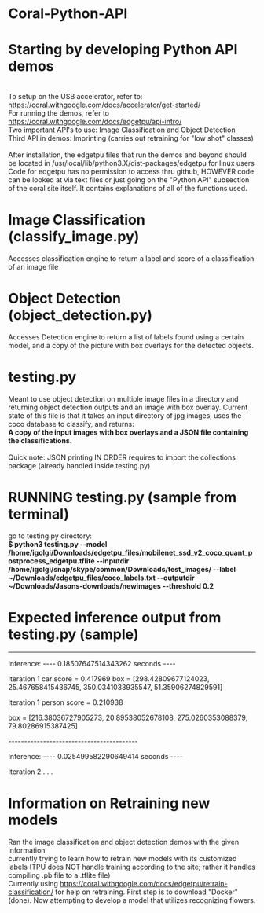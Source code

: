 # Coral-Python-API

# Starting by developing Python API demos 
<br>To setup on the USB accelerator, refer to: https://coral.withgoogle.com/docs/accelerator/get-started/
<br>For running the demos, refer to https://coral.withgoogle.com/docs/edgetpu/api-intro/
<br>Two important API's to use: Image Classification and Object Detection
<br>Third API in demos: Imprinting (carries out retraining for "low shot" classes)
<br><br>After installation, the edgetpu files that run the demos and beyond should be located in 
/usr/local/lib/python3.X/dist-packages/edgetpu for linux users
<br>Code for edgetpu has no permission to access thru github, HOWEVER code can be looked at via text files or just going on the "Python API" subsection of the coral site itself. It contains explanations of all of the functions used.

# Image Classification (classify_image.py)
Accesses classification engine to return a label and score of a classification of an image file

# Object Detection (object_detection.py)
Accesses Detection engine to return a list of labels found using a certain model, and a copy of the picture 
with box overlays for the detected objects.

# testing.py
Meant to use object detection on multiple image files in a directory and returning object detection outputs and an image with box overlay. Current state of this file is that it takes an input directory of jpg images, uses the coco database to classify, and returns: <b><br>A copy of the input images with box overlays and a JSON file containing the classifications.</b> 
<br><br>Quick note: JSON printing IN ORDER requires to import the collections package (already handled inside testing.py)
# RUNNING testing.py (sample from terminal)
go to testing.py directory:<br>
<b>$ python3 testing.py --model /home/igolgi/Downloads/edgetpu_files/mobilenet_ssd_v2_coco_quant_postprocess_edgetpu.tflite  --inputdir /home/igolgi/snap/skype/common/Downloads/test_images/ --label ~/Downloads/edgetpu_files/coco_labels.txt  --outputdir ~/Downloads/Jasons-downloads/newimages --threshold 0.2 </b>

# Expected inference output from testing.py (sample)
-----------------------------------------
Inference: ---- 0.18507647514343262 seconds ----

Iteration 1
car
score =  0.417969
box =  [298.42809677124023, 25.467658415436745, 350.0341033935547, 51.35906274829591]

Iteration 1
person
score =  0.210938
<p>box =  [216.38036727905273, 20.89538052678108, 275.0260353088379, 79.80286915387425] </p>
-----------------------------------------

Inference: ---- 0.025499582290649414 seconds ----

Iteration 2
.
.
.


# Information on Retraining new models
Ran the image classification and object detection demos with the given information
<br> currently trying to learn how to retrain new models with its customized labels (TPU does NOT handle training according to the site; rather it handles compiling .pb file to a .tflite file)
<br> Currently using https://coral.withgoogle.com/docs/edgetpu/retrain-classification/ for help on retraining. First step is to download "Docker" (done). Now attempting to develop a model that utilizes recognizing flowers.

